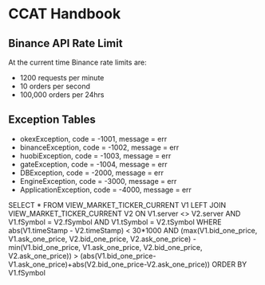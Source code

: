 # CCAT Handbook


## Binance API Rate Limit
At the current time Binance rate limits are:
- 1200 requests per minute
- 10 orders per second
- 100,000 orders per 24hrs

## Exception Tables

- okexException, code = -1001, message = err
- binanceException, code = -1002, message = err
- huobiException, code = -1003, message = err
- gateException, code = -1004, message = err
- DBException, code = -2000, message = err
- EngineException, code = -3000, message = err
- ApplicationException, code = -4000, message = err

SELECT *
FROM VIEW_MARKET_TICKER_CURRENT V1
LEFT JOIN VIEW_MARKET_TICKER_CURRENT V2 ON V1.server <> V2.server AND V1.fSymbol = V2.fSymbol AND V1.tSymbol = V2.tSymbol
WHERE abs(V1.timeStamp - V2.timeStamp) < 30*1000 AND (max(V1.bid_one_price, V1.ask_one_price, V2.bid_one_price, V2.ask_one_price)
	-min(V1.bid_one_price, V1.ask_one_price, V2.bid_one_price, V2.ask_one_price)) > (abs(V1.bid_one_price-V1.ask_one_price)+abs(V2.bid_one_price-V2.ask_one_price))
ORDER BY V1.fSymbol
